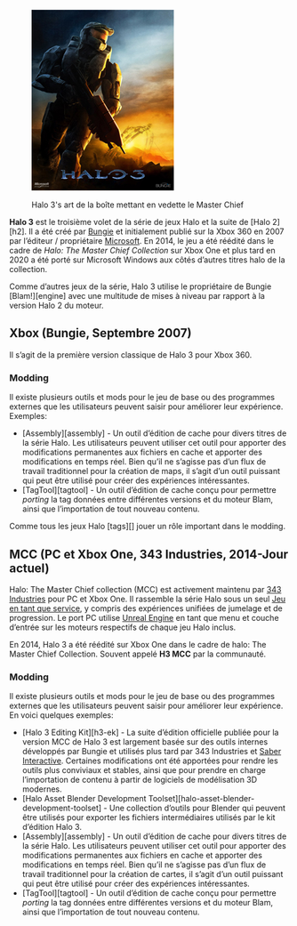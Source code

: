 <figure>
  <a href="Halo_3_final_boxshot.jpg">
    <img src="Halo_3_final_boxshot.jpg" alt="""/>
  </a>
  <figcaption>
    <p>Halo 3's art de la boîte mettant en vedette le Master Chief</p>
  </figcaption>
</figure>

**Halo 3** est le troisième volet de la série de jeux Halo et la suite de [Halo 2][h2]. Il a été créé par [Bungie][bungie] et initialement publié sur la Xbox 360 en 2007 par l’éditeur / propriétaire [Microsoft][]. En 2014, le jeu a été réédité dans le cadre de *Halo: The Master Chief Collection* sur Xbox One et plus tard en 2020 a été porté sur Microsoft Windows aux côtés d’autres titres halo de la collection.

Comme d’autres jeux de la série, Halo 3 utilise le propriétaire de Bungie [Blam!][engine] avec une multitude de mises à niveau par rapport à la version Halo 2 du moteur.

## Xbox (Bungie, Septembre 2007)
Il s’agit de la première version classique de Halo 3 pour Xbox 360.

### Modding
Il existe plusieurs outils et mods pour le jeu de base ou des programmes externes que les utilisateurs peuvent saisir pour améliorer leur expérience. Exemples:

* [Assembly][assembly] - Un outil d’édition de cache pour divers titres de la série Halo. Les utilisateurs peuvent utiliser cet outil pour apporter des modifications permanentes aux fichiers en cache et apporter des modifications en temps réel. Bien qu’il ne s’agisse pas d’un flux de travail traditionnel pour la création de maps, il s’agit d’un outil puissant qui peut être utilisé pour créer des expériences intéressantes. 
* [TagTool][tagtool] - Un outil d’édition de cache conçu pour permettre *porting* la tag données entre différentes versions et du moteur Blam, ainsi que l’importation de tout nouveau contenu.

Comme tous les jeux Halo [tags][] jouer un rôle important dans le modding.

## MCC (PC et Xbox One, 343 Industries, 2014-Jour actuel)
Halo: The Master Chief collection (MCC) est activement maintenu par [343 Industries][343i] pour PC et Xbox One. Il rassemble la série Halo sous un seul [Jeu en tant que service][gaas_fr], y compris des expériences unifiées de jumelage et de progression. Le port PC utilise [Unreal Engine][unreal] en tant que menu et couche d’entrée sur les moteurs respectifs de chaque jeu Halo inclus.

En 2014, Halo 3 a été réédité sur Xbox One dans le cadre de halo: The Master Chief Collection. Souvent appelé **H3 MCC** par la communauté.

### Modding
Il existe plusieurs outils et mods pour le jeu de base ou des programmes externes que les utilisateurs peuvent saisir pour améliorer leur expérience. En voici quelques exemples:

* [Halo 3 Editing Kit][h3-ek] - La suite d’édition officielle publiée pour la version MCC de Halo 3 est largement basée sur des outils internes développés par Bungie et utilisés plus tard par 343 Industries et [Saber Interactive][saber]. Certaines modifications ont été apportées pour rendre les outils plus conviviaux et stables, ainsi que pour prendre en charge l’importation de contenu à partir de logiciels de modélisation 3D modernes.
* [Halo Asset Blender Development Toolset][halo-asset-blender-development-toolset] - Une collection d’outils pour Blender qui peuvent être utilisés pour exporter les fichiers intermédiaires utilisés par le kit d’édition Halo 3.
* [Assembly][assembly] - Un outil d’édition de cache pour divers titres de la série Halo. Les utilisateurs peuvent utiliser cet outil pour apporter des modifications permanentes aux fichiers en cache et apporter des modifications en temps réel. Bien qu’il ne s’agisse pas d’un flux de travail traditionnel pour la création de cartes, il s’agit d’un outil puissant qui peut être utilisé pour créer des expériences intéressantes. 
* [TagTool][tagtool] - Un outil d’édition de cache conçu pour permettre *porting* la tag données entre différentes versions et du moteur Blam, ainsi que l’importation de tout nouveau contenu.


[bungie]: https://fr.wikipedia.org/wiki/Bungie
[microsoft]: https://fr.wikipedia.org/wiki/Xbox_Game_Studios
[saber]: https://fr.wikipedia.org/wiki/Saber_Interactive
[343i]: https://fr.wikipedia.org/wiki/343_Industries
[gaas_fr]: https://fr.wikipedia.org/wiki/Jeu_vid%C3%A9o_en_tant_que_service
[unreal]: https://fr.wikipedia.org/wiki/Unreal_Engine
